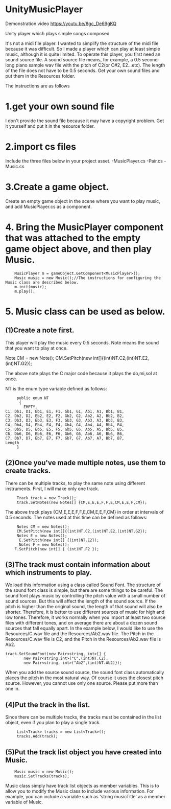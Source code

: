 # UnityMusicPlayer
Demonstration video
https://youtu.be/8gc_De69gKQ

Unity player which plays simple songs composed

It's not a midi file player.
I wanted to simplify the structure of the midi file because it was difficult.
So I made a player which can play at least simple music, although it is quite limited.
To operate this player, you first need an sound source file.
A sound source file means, for example, a 0.5 second-long piano sample wav file with the pitch of C2(or C#2, E2...etc).
The length of the file does not have to be 0.5 seconds.
Get your own sound files and put them in the Resources folder.

The instructions are as follows

# 1.get your own sound file
I don't provide the sound file because it may have a copyright problem. Get it yourself and put it in the resource folder.

# 2.import cs files
Include the three files below in your project asset.
-MusicPlayer.cs
-Pair.cs
-Music.cs

# 3.Create a game object.
Create an empty game object in the scene where you want to play music, and add MusicPlayer.cs as a component.

# 4. Bring the MusicPlayer component that was attached to the empty game object above, and then play Music.

        MusicPlayer m = gameObject.GetComponent<MusicPlayer>();
        Music music = new Music();//The instructions for configuring the Music class are described below.
        m.init(music);
        m.play();
# 5. Music class can be used as below.
## (1)Create a note first.
  This player will play the music every 0.5 seconds. Note means the sound that you want to play at once.
  
  Note CM = new Note();
  CM.SetPitch(new int[]{(int)NT.C2,(int)NT.E2,(int)NT.G2});
  
  The above note plays the C major code because it plays the do,mi,sol at once.
  
  NT is the enum type variable defined as follows:
  
         public enum NT
          {
            EMPTY,
    C1, Db1, D1, Eb1, E1, F1, Gb1, G1, Ab1, A1, Bb1, B1,
    C2, Db2, D2, Eb2, E2, F2, Gb2, G2, Ab2, A2, Bb2, B2,
    C3, Db3, D3, Eb3, E3, F3, Gb3, G3, Ab3, A3, Bb3, B3,
    C4, Db4, D4, Eb4, E4, F4, Gb4, G4, Ab4, A4, Bb4, B4,
    C5, Db5, D5, Eb5, E5, F5, Gb5, G5, Ab5, A5, Bb5, B5,
    C6, Db6, D6, Eb6, E6, F6, Gb6, G6, Ab6, A6, Bb6, B6,
    C7, Db7, D7, Eb7, E7, F7, Gb7, G7, Ab7, A7, Bb7, B7,
    Length
         }
  
## (2)Once you've made multiple notes, use them to create tracks.
  There can be multiple tracks, to play the same note using different instruments.
  First, I will make only one track.
  
         Track track = new Track();
         track.SetNotes(new Notes[] {CM,E,E,E,F,F,E,CM,E,E,F,CM});
  
  The above track plays {CM,E,E,E,F,F,E,CM,E,E,F,CM} in order at intervals of 0.5 seconds.
  The notes used at this time can be defined as follows:
  
         Notes CM = new Notes();
         CM.SetPitch(new int[]{(int)NT.C2,(int)NT.E2,(int)NT.G2});
         Notes E = new Notes();
          E.SetPitch(new int[] {(int)NT.E2});
          Notes F = new Notes();
        F.SetPitch(new int[] { (int)NT.F2 });
  
## (3)The track must contain information about which instruments to play.
   We load this information using a class called Sound Font.
   The structure of the sound font class is simple, but there are some things to be careful.
   The sound font plays music by controlling the pitch value with a small number of sound sources.
   But this will affect the length of the sound source. If the pitch is higher than the original sound, the length of that sound will also be shorter.
   Therefore, it is better to use different sources of music for high and low tones.
   Therefore, it works normally when you import at least two source files with different tones, and on average there are about a dozen sound sources that fall equally apart.
   In the example below, I would like to use the Resources/C.wav file and the Resources/Ab2.wav file.
   The Pitch in the Resources/C.wav file is C2, and the Pitch in the Resources/Ab2.wav file is Ab2.
   
    track.SetSoundFont(new Pair<string, int>[] { 
            new Pair<string,int>("C",(int)NT.C2),
            new Pair<string, int>("Ab2",(int)NT.Ab2)});
    
   When you add the source sound source, the sound font class automatically places the pitch in the most natural way.
   Of course it uses the closest pitch source.
   However, you cannot use only one source. Please put more than one in.
 ## (4)Put the track in the list.
 Since there can be multiple tracks, the tracks must be contained in the list object, even if you plan to play a single track.
 
         List<Track> tracks = new List<Track>();
         tracks.Add(track);
  
## (5)Put the track list object you have created into Music.
        Music music = new Music();
        music.SetTracks(tracks);

Music class simply have track list objects as member variables.
This is to allow you to modify the Music class to include various information.
For example, you can include a variable such as 'string musicTitle' as a member variable of Music.
